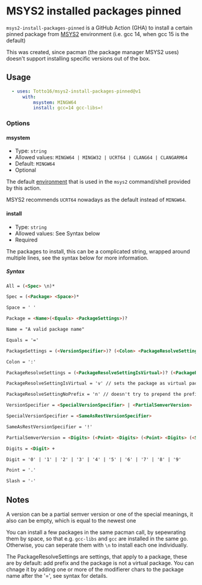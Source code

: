 # MSYS2 installed packages pinned

`msys2-install-packages-pinned` is a GitHub Action (GHA) to install a certain pinned package from [MSYS2](https://www.msys2.org/) environment (i.e. gcc 14, when gcc 15 is the default)

This was created, since pacman (the package manager MSYS2 uses) doesn't support installing specific versions out of the box.


## Usage

```yaml
  - uses: Totto16/msys2-install-packages-pinned@v1
      with:
          msystem: MINGW64
          install: gcc=14 gcc-libs=!
```


### Options

#### msystem

* Type: `string`
* Allowed values: `MINGW64 | MINGW32 | UCRT64 | CLANG64 | CLANGARM64`
* Default: `MINGW64`
* Optional

The default [environment](https://www.msys2.org/docs/environments/) that is used in the `msys2` command/shell provided by this action.

MSYS2 recommends `UCRT64` nowadays as the default instead of `MINGW64`.

#### install

* Type: `string`
* Allowed values: See Syntax below
* Required

The packages to install, this can be a complicated string, wrapped around multiple lines, see the syntax below for more information.

##### Syntax

```html
All = (<Spec> \n)*

Spec = (<Package> <Space>)*

Space = ' '

Package = <Name>(<Equals> <PackageSettings>)?

Name = "A valid package name"

Equals = '='

PackageSettings = (<VersionSpecifier>)? (<Colon> <PackageResolveSettings>)?

Colon = ':'

PackageResolveSettings = (<PackageResolveSettingIsVirtual>)? (<PackageResolveSettingNoPrefix>)?

PackageResolveSettingIsVirtual = 'v' // sets the package as virtual package

PackageResolveSettingNoPrefix = 'n' // doesn't try to prepend the prefix 

VersionSpecifier = <SpecialVersionSpecifier> | <PartialSemverVersion>

SpecialVersionSpecifier = <SameAsRestVersionSpecifier>

SameAsRestVersionSpecifier = '!'

PartialSemverVersion = <Digits> (<Point> <Digits> (<Point> <Digits> (<Slash> <Digits>)? )? )?

Digits = <Digit> +

Digit = '0' | '1' | '2' | '3' | '4' | '5' | '6' | '7' | '8' | '9' 

Point = '.'

Slash = '-'
```

## Notes

A version can be a partial semver version or one of the special meanings, it also can be empty, which is equal to the newest one

You can install a few packages in the same pacman call, by sepewrating them by space, so that e.g. `gcc-libs` and `gcc` are installed in the same go.
Otherwise, you can seperate them with `\n` to install each one individually.

The PackageResolveSettings are settings, that apply to a package, these are by default:
add prefix and the package is not a virtual package. You can chnage it by adding one or more of the modifierer chars to the package name after the '=', see syntax for details.
